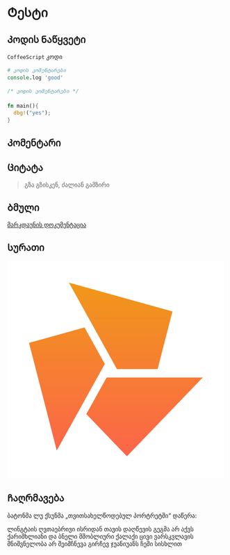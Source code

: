 [Markdown გლობალური კომენტარები]:#

# Ტესტი

## Კოდის Ნაწყვეტი

`CoffeeScript` კოდი

```coffee
# კოდის კომენტარები
console.log 'good'


```

```rust
/* კოდის კომენტარები */

fn main(){
  dbg!("yes");
}
```

## Კომენტარი

<!-- HTML 注释 --> 

<!-- 多行注释 --> 

## Ციტატა

> გზა გზისკენ, ძალიან გამზირი

## Ბმული

[მარკდაუნის დოკუმენტაცია](https://github.com/xxai-art/xxai-art-md)

## Სურათი

![xxAI.Art ბრენდის იდენტურობა](https://raw.githubusercontent.com/xxai-art/web/main/file/svg/logo.svg)

## Ჩაღრმავება

ბატონმა ლუ ქსუნმა „თვითსახელწოდებულ პორტრეტში“ დაწერა:

  ლინგტაის ღვთაებრივი ისრიდან თავის დაღწევის გეგმა არ აქვს
  ქარიშხლიანი და ბნელი მშობლიური ქალაქი
  ცივი ვარსკვლავის მნიშვნელობა არ შეიმჩნევა
  გირჩევ ჯუანიუანს ჩემი სისხლით
